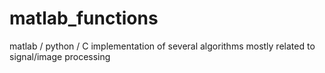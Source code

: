 # matlab_functions
matlab / python / C implementation of several algorithms mostly related to signal/image processing
